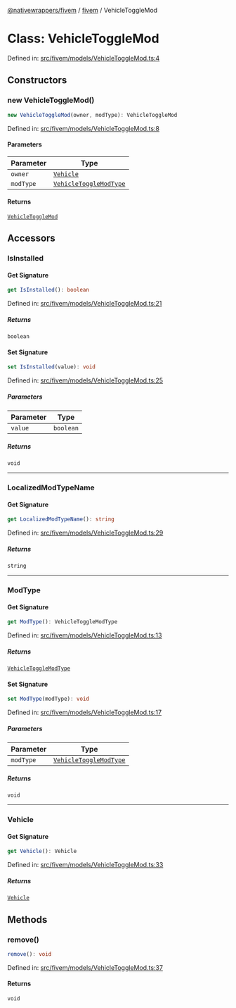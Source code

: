 [@nativewrappers/fivem](../../README.md) / [fivem](../README.md) / VehicleToggleMod

# Class: VehicleToggleMod

Defined in: [src/fivem/models/VehicleToggleMod.ts:4](https://github.com/nativewrappers/nativewrappers/blob/99c881fe3bb9acc58d25c55399e7f11bef9ab7c6/src/fivem/models/VehicleToggleMod.ts#L4)

## Constructors

### new VehicleToggleMod()

```ts
new VehicleToggleMod(owner, modType): VehicleToggleMod
```

Defined in: [src/fivem/models/VehicleToggleMod.ts:8](https://github.com/nativewrappers/nativewrappers/blob/99c881fe3bb9acc58d25c55399e7f11bef9ab7c6/src/fivem/models/VehicleToggleMod.ts#L8)

#### Parameters

| Parameter | Type |
| ------ | ------ |
| `owner` | [`Vehicle`](Vehicle.md) |
| `modType` | [`VehicleToggleModType`](../enumerations/VehicleToggleModType.md) |

#### Returns

[`VehicleToggleMod`](VehicleToggleMod.md)

## Accessors

### IsInstalled

#### Get Signature

```ts
get IsInstalled(): boolean
```

Defined in: [src/fivem/models/VehicleToggleMod.ts:21](https://github.com/nativewrappers/nativewrappers/blob/99c881fe3bb9acc58d25c55399e7f11bef9ab7c6/src/fivem/models/VehicleToggleMod.ts#L21)

##### Returns

`boolean`

#### Set Signature

```ts
set IsInstalled(value): void
```

Defined in: [src/fivem/models/VehicleToggleMod.ts:25](https://github.com/nativewrappers/nativewrappers/blob/99c881fe3bb9acc58d25c55399e7f11bef9ab7c6/src/fivem/models/VehicleToggleMod.ts#L25)

##### Parameters

| Parameter | Type |
| ------ | ------ |
| `value` | `boolean` |

##### Returns

`void`

***

### LocalizedModTypeName

#### Get Signature

```ts
get LocalizedModTypeName(): string
```

Defined in: [src/fivem/models/VehicleToggleMod.ts:29](https://github.com/nativewrappers/nativewrappers/blob/99c881fe3bb9acc58d25c55399e7f11bef9ab7c6/src/fivem/models/VehicleToggleMod.ts#L29)

##### Returns

`string`

***

### ModType

#### Get Signature

```ts
get ModType(): VehicleToggleModType
```

Defined in: [src/fivem/models/VehicleToggleMod.ts:13](https://github.com/nativewrappers/nativewrappers/blob/99c881fe3bb9acc58d25c55399e7f11bef9ab7c6/src/fivem/models/VehicleToggleMod.ts#L13)

##### Returns

[`VehicleToggleModType`](../enumerations/VehicleToggleModType.md)

#### Set Signature

```ts
set ModType(modType): void
```

Defined in: [src/fivem/models/VehicleToggleMod.ts:17](https://github.com/nativewrappers/nativewrappers/blob/99c881fe3bb9acc58d25c55399e7f11bef9ab7c6/src/fivem/models/VehicleToggleMod.ts#L17)

##### Parameters

| Parameter | Type |
| ------ | ------ |
| `modType` | [`VehicleToggleModType`](../enumerations/VehicleToggleModType.md) |

##### Returns

`void`

***

### Vehicle

#### Get Signature

```ts
get Vehicle(): Vehicle
```

Defined in: [src/fivem/models/VehicleToggleMod.ts:33](https://github.com/nativewrappers/nativewrappers/blob/99c881fe3bb9acc58d25c55399e7f11bef9ab7c6/src/fivem/models/VehicleToggleMod.ts#L33)

##### Returns

[`Vehicle`](Vehicle.md)

## Methods

### remove()

```ts
remove(): void
```

Defined in: [src/fivem/models/VehicleToggleMod.ts:37](https://github.com/nativewrappers/nativewrappers/blob/99c881fe3bb9acc58d25c55399e7f11bef9ab7c6/src/fivem/models/VehicleToggleMod.ts#L37)

#### Returns

`void`
